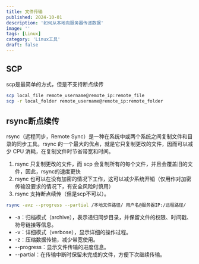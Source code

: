 ```yaml
---
title: 文件传输
published: 2024-10-01
description: '如何从本地向服务器传递数据'
image: ''
tags: [Linux]
category: 'Linux工具'
draft: false
---
```


## SCP

scp是最简单的方式，但是不支持断点续传
```bash
scp local_file remote_username@remote_ip:remote_file
scp -r local_folder remote_username@remote_ip:remote_folder
```

## rsync断点续传

rsync（远程同步，Remote Sync）是一种在系统中或两个系统之间复制文件和目录的同步工具。rsync 的一个最大的优点，就是它只复制更改的文件，因而可以减少 CPU 消耗，在复制文件时节省带宽和时间。

1. rsync 只复制更改的文件，而 scp 会复制所有的每个文件，并且会覆盖旧的文件，因此，rsync的速度更快
2. rsync 也可以在没有加密的情况下工作，这可以减少系统开销（仅用作对加密传输没要求的情况下，有安全风险时慎用）
3. rsync 支持断点续传（但是scp不可以）。
```bash
rsync -avz --progress --partial /本地文件路径/ 用户名@服务器IP:/远程路径/
```
- -a：归档模式（archive），表示递归同步目录，并保留文件的权限、时间戳、符号链接等信息。
- -v：详细模式（verbose），显示详细的操作过程。
- -z：压缩数据传输，减少带宽使用。
- --progress：显示文件传输的进度信息。
- --partial：在传输中断时保留未完成的文件，方便下次继续传输。